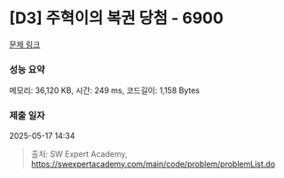 # [D3] 주혁이의 복권 당첨 - 6900 

[문제 링크](https://swexpertacademy.com/main/code/problem/problemDetail.do?contestProbId=AWh4FhG6Ei4DFAXp) 

### 성능 요약

메모리: 36,120 KB, 시간: 249 ms, 코드길이: 1,158 Bytes

### 제출 일자

2025-05-17 14:34



> 출처: SW Expert Academy, https://swexpertacademy.com/main/code/problem/problemList.do